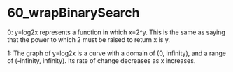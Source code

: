 # 60_wrapBinarySearch

0: y=log2x represents a function in which x=2^y. This is the same as saying that the power to which
2 must be raised to return x is y.

1: The graph of y=log2x is a curve with a domain of (0, infinity), and a range of (-infinity, infinity). Its rate of change decreases as x increases.

